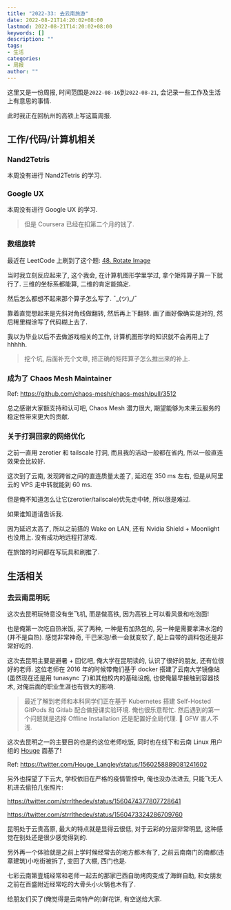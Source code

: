 ```yaml
---
title: "2022-33: 去云南旅游"
date: 2022-08-21T14:20:02+08:00
lastmod: 2022-08-21T14:20:02+08:00
keywords: []
description: ""
tags:
- 生活
categories:
- 周报
author: ""
---
```


这里又是一份周报, 时间范围是`2022-08-16`到`2022-08-21`, 会记录一些工作及生活上有意思的事情.

此时我正在回杭州的高铁上写这篇周报.

## 工作/代码/计算机相关

### Nand2Tetris

本周没有进行 Nand2Tetris 的学习.

### Google UX

本周没有进行 Google UX 的学习.

> 但是 Coursera 已经在扣第二个月的钱了.

### 数组旋转

最近在 LeetCode 上刷到了这个题: [48. Rotate Image](https://leetcode.com/problems/rotate-image/)

当时我立刻反应起来了, 这个我会, 在计算机图形学里学过, 拿个矩阵算子算一下就行了. 三维的坐标系都能算, 二维的肯定能搞定.

然后怎么都想不起来那个算子怎么写了. ¯\_(ツ)_/¯

靠着直觉想起来是先斜对角线做翻转, 然后再上下翻转. 画了画好像确实是对的, 然后稀里糊涂写了代码糊上去了.

我以为毕业以后不去做游戏相关的工作, 计算机图形学的知识就不会再用上了hhhhh.

> 挖个坑, 后面补充个文章, 把正确的矩阵算子怎么推出来的补上.

### 成为了 Chaos Mesh Maintainer

Ref: <https://github.com/chaos-mesh/chaos-mesh/pull/3512>

总之感谢大家额支持和认可吧, Chaos Mesh 潜力很大, 期望能够为未来云服务的稳定性带来更大的贡献.

### 关于打洞回家的网络优化

之前一直用 zerotier 和 tailscale 打洞, 而且我的活动一般都在省内, 所以一般直连效果会比较好.

这次到了云南, 发现跨省之间的直连质量太差了, 延迟在 350 ms 左右, 但是从阿里云的 VPS 走中转就能到 60 ms.

但是俺不知道怎么让它(zerotier/tailscale)优先走中转, 所以很是难过.

如果谁知道请告诉我.

因为延迟太高了, 所以之前搭的 Wake on LAN, 还有 Nvidia Shield + Moonlight 也没用上. 没有成功地远程打游戏.

在旅馆的时间都在写玩具和刷推了.

## 生活相关

### 去云南昆明玩

这次去昆明玩特意没有坐飞机, 而是做高铁, 因为高铁上可以看风景和吃泡面!

也是俺第一次吃自热米饭, 买了两种, 一种是有加热包的, 另一种是需要拿沸水泡的(并不是自热). 感觉非常神奇, 干巴米泡/煮一会就变软了, 配上自带的调料包还是非常好吃的.

这次去昆明主要是避暑 + 回忆吧, 俺大学在昆明读的, 认识了很好的朋友, 还有位很好的老师. 这位老师在 2016 年的时候带俺们基于 docker 搭建了云南大学镜像站(虽然现在还是用 tunasync 了)和其他校内的基础设施, 也使俺最早接触到容器技术, 对俺后面的职业生涯也有很大的影响.

> 最近了解到老师和本科同学们正在基于 Kubernetes 搭建 Self-Hosted GitPods 和 Gitlab 配合做授课实验环境. 俺也很乐意帮忙. 然后遇到的第一个问题就是选择 Offline Installation 还是配置好全局代理. 🤣 GFW 害人不浅.

这次去昆明之一的主要目的也是约这位老师吃饭, 同时也在线下和云南 Linux 用户组的 [Houge](https://twitter.com/Houge_Langley) 面基了!

Ref: <https://twitter.com/Houge_Langley/status/1560258889081241602>

另外也探望了下云大, 学校依旧在严格的疫情管控中, 俺也没办法进去, 只能飞无人机进去偷拍几张照片:

<https://twitter.com/strrlthedev/status/1560474377807728641>

<https://twitter.com/strrlthedev/status/1560473324286709760>

昆明处于云贵高原, 最大的特点就是显得云很低, 对于云彩的分层非常明显, 这种感觉在别处还是很少感觉得到的.

另外再一个体验就是之前上学时候经常去的地方都木有了, 之前云南南门的南都(违章建筑)小吃街被拆了, 变回了大棚, 西门也是.

七彩云南第壹城经常和老师一起去的那家巴西自助烤肉变成了海鲜自助, 和女朋友之前在百盛附近经常吃的大骨头小火锅也木有了.

给朋友们买了(俺觉得是云南特产的)鲜花饼, 有空送给大家.
